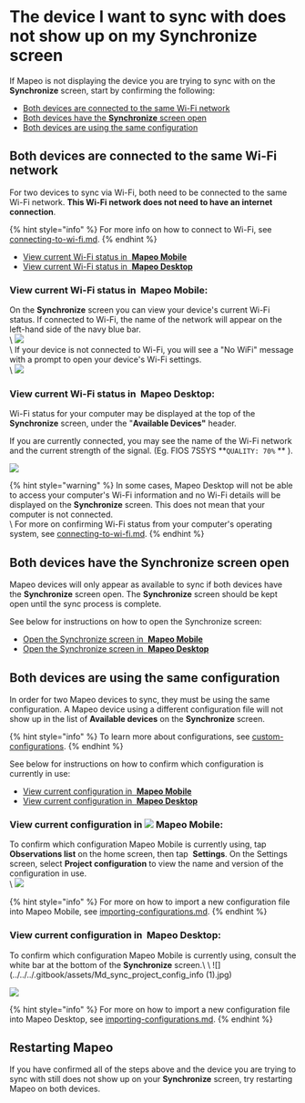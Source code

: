 # The device I want to sync with does not show up on my Synchronize screen

If Mapeo is not displaying the device you are trying to sync with on the **Synchronize** screen, start by confirming the following:

* [Both devices are connected to the same Wi-Fi network](the-device-i-want-to-sync-with-does-not-show-up-on-my-synchronize-screen.md#both-devices-are-connected-to-the-same-wi-fi-network)
* [Both devices have the **Synchronize** screen open](the-device-i-want-to-sync-with-does-not-show-up-on-my-synchronize-screen.md#both-devices-have-the-synchronize-screen-open)
* [Both devices are using the same configuration](the-device-i-want-to-sync-with-does-not-show-up-on-my-synchronize-screen.md#both-devices-are-using-the-same-configuration)

## Both devices are connected to the same Wi-Fi network

For two devices to sync via Wi-Fi, both need to be connected to the same Wi-Fi network. **This Wi-Fi network does not need to have an internet connection**.

{% hint style="info" %}
For more info on how to connect to Wi-Fi, see [connecting-to-wi-fi.md](connecting-to-wi-fi.md "mention").
{% endhint %}

* [View current Wi-Fi status in <img src="../../../.gitbook/assets/Mm-icon.png" alt="" data-size="line" /> **Mapeo Mobile**](the-device-i-want-to-sync-with-does-not-show-up-on-my-synchronize-screen.md#in-mapeo-mobile)
* [View current Wi-Fi status in <img src="../../../.gitbook/assets/Md-icon.png" alt="" data-size="line" /> **Mapeo Desktop**](the-device-i-want-to-sync-with-does-not-show-up-on-my-synchronize-screen.md#in-mapeo-desktop)

### View current Wi-Fi status in <img src="../../../.gitbook/assets/Mm-icon.png" alt="" data-size="line" /> **Mapeo Mobile**:

On the **Synchronize** screen you can view your device's current Wi-Fi status. If connected to Wi-Fi, the name of the network will appear on the left-hand side of the navy blue bar.\
\ ![](../../../.gitbook/assets/Mm\_sync\_screen\_wifi\_info.jpg)\
\ If your device is not connected to Wi-Fi, you will see a "No WiFi" message with a prompt to open your device's Wi-Fi settings.\
\ ![](../../../.gitbook/assets/Mm\_sync\_screen\_no\_wifi.jpg)

### View current Wi-Fi status in <img src="../../../.gitbook/assets/Md-icon.png" alt="" data-size="line" /> Mapeo Desktop:

Wi-Fi status for your computer may be displayed at the top of the **Synchronize** screen, under the "**Available Devices"** header.&#x20;

If you are currently connected, you may see the name of the Wi-Fi network and the current strength of the signal. (Eg. <img src="../../../.gitbook/assets/wifi-icon-01.png" alt="" data-size="line" />FIOS 7S5YS \*\*`QUALITY: 70%` \*\* ).

![](../../../.gitbook/assets/Md\_sync\_wifi\_status.jpg)

{% hint style="warning" %}
In some cases, Mapeo Desktop will not be able to access your computer's Wi-Fi information and no Wi-Fi details will be displayed on the **Synchronize** screen. This does not mean that your computer is not connected.\
\ For more on confirming Wi-Fi status from your computer's operating system, see [connecting-to-wi-fi.md](connecting-to-wi-fi.md "mention").
{% endhint %}

## Both devices have the Synchronize screen open

Mapeo devices will only appear as available to sync if both devices have the **Synchronize** screen open. The **Synchronize** screen should be kept open until the sync process is complete.

See below for instructions on how to open the Synchronize screen:

* [Open the Synchronize screen in <img src="../../../.gitbook/assets/Mm-icon.png" alt="" data-size="line" /> **Mapeo Mobile**](../../mapeo-mobile-use/wifi-sync.md#enter-synchronize-mode)
* [Open the Synchronize screen in <img src="../../../.gitbook/assets/Md-icon.png" alt="" data-size="line" /> **Mapeo Desktop**](../../mapeo-desktop-use/using-mapeo-desktop-to-manage-mapeo-mobile-data/syncing-data/#enter-synchronize-mode)

## Both devices are using the same configuration

In order for two Mapeo devices to sync, they must be using the same configuration. A Mapeo device using a different configuration file will not show up in the list of **Available devices** on the **Synchronize** screen.

{% hint style="info" %}
To learn more about configurations, see [custom-configurations](../../customization-options/custom-configurations/ "mention").
{% endhint %}

See below for instructions on how to confirm which configuration is currently in use:

* [View current configuration in <img src="../../../.gitbook/assets/Mm-icon.png" alt="" data-size="line" /> **Mapeo Mobile**](the-device-i-want-to-sync-with-does-not-show-up-on-my-synchronize-screen.md#in-mapeo-mobile-1)
* [View current configuration in <img src="../../../.gitbook/assets/Md-icon.png" alt="" data-size="line" /> **Mapeo Desktop**](the-device-i-want-to-sync-with-does-not-show-up-on-my-synchronize-screen.md#in-mapeo-desktop-1)

### View current configuration in ![](../../../.gitbook/assets/Mm-icon.png) **Mapeo Mobile**:

To confirm which configuration Mapeo Mobile is currently using, tap <img src="../../../.gitbook/assets/app_icons_observations-list_35px.png" alt="" data-size="line" /> **Observations list** on the home screen, then tap <img src="../../../.gitbook/assets/app icons_Settings.png" alt="" data-size="line" /> **Settings**. On the Settings screen, select **Project configuration** to view the name and version of the configuration in use.\
\ ![](../../../.gitbook/assets/Mm\_Project\_config\_screen\_IMW-config.jpg)

{% hint style="info" %}
For more on how to import a new configuration file into Mapeo Mobile, see [importing-configurations.md](../../mapeo-mobile-installation-setup/importing-configurations.md "mention").
{% endhint %}

### View current configuration in <img src="../../../.gitbook/assets/Md-icon.png" alt="" data-size="line" /> **Mapeo Desktop**:

To confirm which configuration Mapeo Mobile is currently using, consult the white bar at the bottom of the **Synchronize** screen.\ \ &#x20;![](../../../.gitbook/assets/Md\_sync\_project\_config\_info (1).jpg)

![](../../../.gitbook/assets/Md\_sync\_project\_config\_info.jpg)

{% hint style="info" %}
For more on how to import a new configuration file into Mapeo Desktop, see [importing-configurations.md](../../mapeo-desktop-installation-setup/importing-configurations.md "mention").
{% endhint %}

## Restarting Mapeo

If you have confirmed all of the steps above and the device you are trying to sync with still does not show up on your **Synchronize** screen, try restarting Mapeo on both devices.
